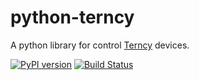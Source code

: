 # python-terncy
A python library for control [Terncy](https://www.terncy.com/) devices.

[![PyPI version](https://badge.fury.io/py/terncy.svg)](https://badge.fury.io/py/terncy) [![Build Status](https://travis-ci.org/rxwen/python-terncy.svg?branch=master)](https://travis-ci.org/rxwen/python-terncy)
